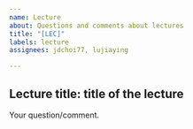 ```yaml
---
name: Lecture
about: Questions and comments about lectures
title: "[LEC]"
labels: lecture
assignees: jdchoi77, lujiaying

---
```


**Lecture title**: title of the lecture
-----
Your question/comment.
